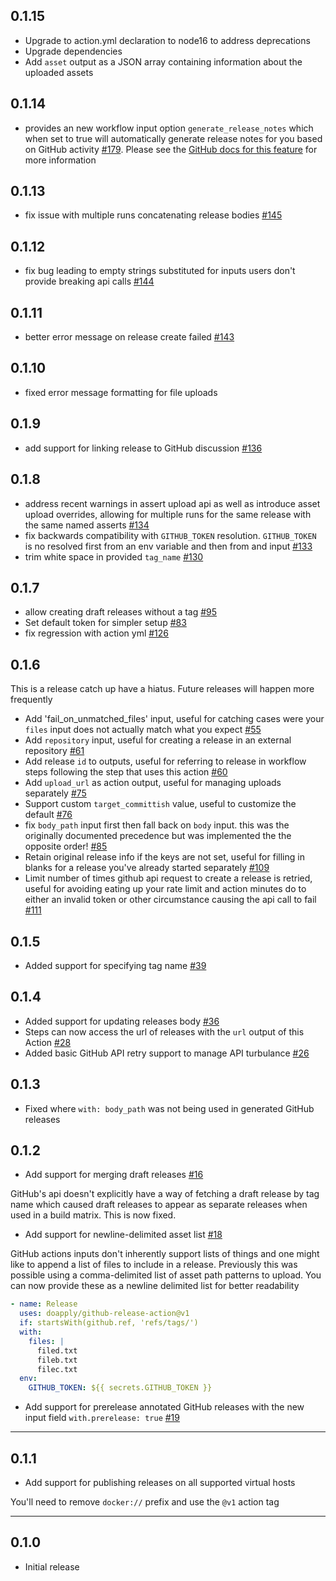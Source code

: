 ## 0.1.15

- Upgrade to action.yml declaration to node16 to address deprecations
- Upgrade dependencies
- Add `asset` output as a JSON array containing information about the uploaded assets

## 0.1.14

- provides an new workflow input option `generate_release_notes` which when set to true will automatically generate release notes for you based on GitHub activity [#179](https://github.com/doapply/github-release-action/pull/179). Please see the [GitHub docs for this feature](https://docs.github.com/en/repositories/releasing-projects-on-github/automatically-generated-release-notes) for more information

## 0.1.13

- fix issue with multiple runs concatenating release bodies [#145](https://github.com/doapply/github-release-action/pull/145)

## 0.1.12

- fix bug leading to empty strings substituted for inputs users don't provide breaking api calls [#144](https://github.com/doapply/github-release-action/pull/144)

## 0.1.11

- better error message on release create failed [#143](https://github.com/doapply/github-release-action/pull/143)

## 0.1.10

- fixed error message formatting for file uploads

## 0.1.9

- add support for linking release to GitHub discussion [#136](https://github.com/doapply/github-release-action/pull/136)

## 0.1.8

- address recent warnings in assert upload api as well as introduce asset upload overrides, allowing for multiple runs for the same release with the same named asserts [#134](https://github.com/doapply/github-release-action/pull/134)
- fix backwards compatibility with `GITHUB_TOKEN` resolution. `GITHUB_TOKEN` is no resolved first from an env variable and then from and input [#133](https://github.com/doapply/github-release-action/pull/133)
- trim white space in provided `tag_name` [#130](https://github.com/doapply/github-release-action/pull/130)

## 0.1.7

- allow creating draft releases without a tag [#95](https://github.com/doapply/github-release-action/pull/95)
- Set default token for simpler setup [#83](https://github.com/doapply/github-release-action/pull/83)
- fix regression with action yml [#126](https://github.com/doapply/github-release-action/pull/126)

## 0.1.6

This is a release catch up have a hiatus. Future releases will happen more frequently

- Add 'fail_on_unmatched_files' input, useful for catching cases were your `files` input does not actually match what you expect [#55](https://github.com/doapply/github-release-action/pull/55)
- Add `repository` input, useful for creating a release in an external repository [#61](https://github.com/doapply/github-release-action/pull/61)
- Add release `id` to outputs, useful for referring to release in workflow steps following the step that uses this action [#60](https://github.com/doapply/github-release-action/pull/60)
- Add `upload_url` as action output, useful for managing uploads separately [#75](https://github.com/doapply/github-release-action/pull/75)
- Support custom `target_committish` value, useful to customize the default [#76](https://github.com/doapply/github-release-action/pull/76)
- fix `body_path` input first then fall back on `body` input. this was the originally documented precedence but was implemented the the opposite order! [#85](https://github.com/doapply/github-release-action/pull/85)
- Retain original release info if the keys are not set, useful for filling in blanks for a release you've already started separately [#109](https://github.com/doapply/github-release-action/pull/109)
- Limit number of times github api request to create a release is retried, useful for avoiding eating up your rate limit and action minutes do to either an invalid token or other circumstance causing the api call to fail [#111](https://github.com/doapply/github-release-action/pull/111)

## 0.1.5

- Added support for specifying tag name [#39](https://github.com/doapply/github-release-action/pull/39)

## 0.1.4

- Added support for updating releases body [#36](https://github.com/doapply/github-release-action/pull/36)
- Steps can now access the url of releases with the `url` output of this Action [#28](https://github.com/doapply/github-release-action/pull/28)
- Added basic GitHub API retry support to manage API turbulance [#26](https://github.com/doapply/github-release-action/pull/26)

## 0.1.3

- Fixed where `with: body_path` was not being used in generated GitHub releases

## 0.1.2

- Add support for merging draft releases [#16](https://github.com/doapply/github-release-action/pull/16)

GitHub's api doesn't explicitly have a way of fetching a draft release by tag name which caused draft releases to appear as separate releases when used in a build matrix.
This is now fixed.

- Add support for newline-delimited asset list [#18](https://github.com/doapply/github-release-action/pull/18)

GitHub actions inputs don't inherently support lists of things and one might like to append a list of files to include in a release. Previously this was possible using a comma-delimited list of asset path patterns to upload. You can now provide these as a newline delimited list for better readability

```yaml
- name: Release
  uses: doapply/github-release-action@v1
  if: startsWith(github.ref, 'refs/tags/')
  with:
    files: |
      filed.txt
      fileb.txt
      filec.txt
  env:
    GITHUB_TOKEN: ${{ secrets.GITHUB_TOKEN }}
```

- Add support for prerelease annotated GitHub releases with the new input field `with.prerelease: true` [#19](https://github.com/doapply/github-release-action/pull/19)

---

## 0.1.1

- Add support for publishing releases on all supported virtual hosts

You'll need to remove `docker://` prefix and use the `@v1` action tag

---

## 0.1.0

- Initial release
